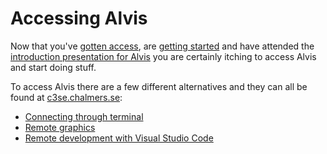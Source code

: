 # Accessing Alvis
Now that you've [gotten access](https://www.c3se.chalmers.se/documentation/getting_access/), are [getting started](https://www.c3se.chalmers.se/documentation/getting_started/) and have attended the [introduction presentation for Alvis](https://www.c3se.chalmers.se/documentation/intro-alvis/slides/) you are certainly itching to access Alvis and start doing stuff.

To access Alvis there are a few different alternatives and they can all be found at [c3se.chalmers.se](c3se.chalmers.se):
 - [Connecting through terminal](https://www.c3se.chalmers.se/documentation/connecting/)
 - [Remote graphics](https://www.c3se.chalmers.se/documentation/remote_graphics/)
 - [Remote development with Visual Studio Code](https://www.c3se.chalmers.se/documentation/remote-vscode/remote_vscode/)